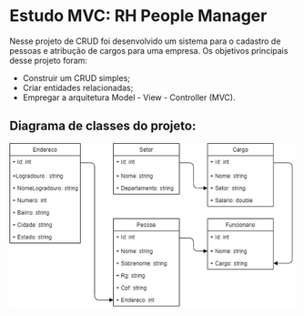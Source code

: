 # Estudo MVC: RH People Manager

Nesse projeto de CRUD foi desenvolvido um sistema para o cadastro de pessoas e atribução de cargos para uma empresa.
Os objetivos principais desse projeto foram:
- Construir um CRUD simples;
- Criar entidades relacionadas;
- Empregar a arquitetura Model - View - Controller (MVC).

## Diagrama de classes do projeto:

![](/img/simpleCRUD_19-11-21.drawio.png)

